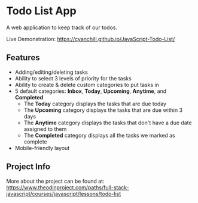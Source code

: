 # Todo List App

A web application to keep track of our todos.

Live Demonstration: https://cyanchill.github.io/JavaScript-Todo-List/

## Features

- Adding/editing/deleting tasks
- Ability to select 3 levels of priority for the tasks
- Ability to create & delete custom categories to put tasks in
- 5 default categories: **Inbox**, **Today**, **Upcoming**, **Anytime**, and **Completed**
  - The **Today** category displays the tasks that are due today
  - The **Upcoming** category displays the tasks that are due within 3 days
  - The **Anytime** category displays the tasks that don't have a due date assigned to them
  - The **Completed** category displays all the tasks we marked as complete
- Mobile-friendly layout

## Project Info

More about the project can be found at: https://www.theodinproject.com/paths/full-stack-javascript/courses/javascript/lessons/todo-list
